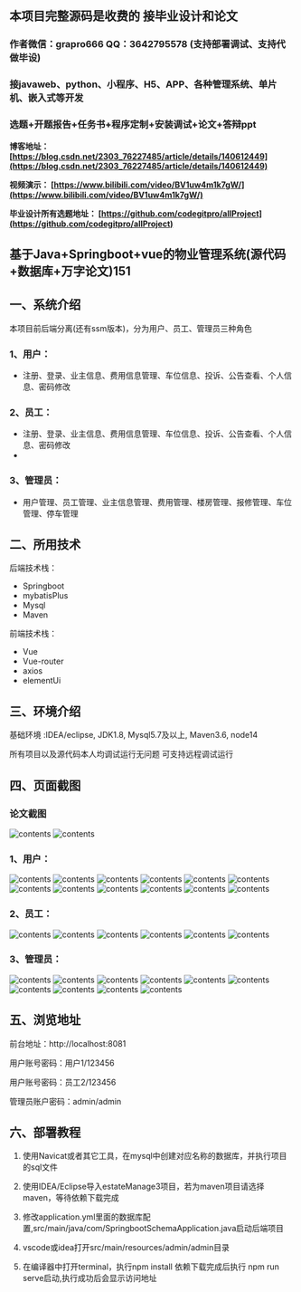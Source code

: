 ## 本项目完整源码是收费的  接毕业设计和论文

### 作者微信：grapro666 QQ：3642795578 (支持部署调试、支持代做毕设)

### 接javaweb、python、小程序、H5、APP、各种管理系统、单片机、嵌入式等开发

### 选题+开题报告+任务书+程序定制+安装调试+论文+答辩ppt

**博客地址：
[https://blog.csdn.net/2303_76227485/article/details/140612449](https://blog.csdn.net/2303_76227485/article/details/140612449)**

**视频演示：
[https://www.bilibili.com/video/BV1uw4m1k7gW/](https://www.bilibili.com/video/BV1uw4m1k7gW/)**

**毕业设计所有选题地址：
[https://github.com/codegitpro/allProject](https://github.com/codegitpro/allProject)**

## 基于Java+Springboot+vue的物业管理系统(源代码+数据库+万字论文)151

## 一、系统介绍
本项目前后端分离(还有ssm版本)，分为用户、员工、管理员三种角色
### 1、用户：
- 注册、登录、业主信息、费用信息管理、车位信息、投诉、公告查看、个人信息、密码修改

### 2、员工：
- 注册、登录、业主信息、费用信息管理、车位信息、投诉、公告查看、个人信息、密码修改
- 
### 3、管理员：
- 用户管理、员工管理、业主信息管理、费用管理、楼房管理、报修管理、车位管理、停车管理

## 二、所用技术

后端技术栈：

- Springboot
- mybatisPlus
- Mysql
- Maven

前端技术栈：

- Vue
- Vue-router
- axios
- elementUi

## 三、环境介绍

基础环境 :IDEA/eclipse, JDK1.8, Mysql5.7及以上, Maven3.6, node14

所有项目以及源代码本人均调试运行无问题 可支持远程调试运行

## 四、页面截图
### 论文截图
![contents](./picture/picture0.png)
![contents](./picture/picture00.png)
### 1、用户：
![contents](./picture/picture1.png)
![contents](./picture/picture2.png)
![contents](./picture/picture3.png)
![contents](./picture/picture4.png)
![contents](./picture/picture5.png)
![contents](./picture/picture6.png)
![contents](./picture/picture7.png)
![contents](./picture/picture8.png)
![contents](./picture/picture9.png)
![contents](./picture/picture10.png)
![contents](./picture/picture11.png)
![contents](./picture/picture12.png)
### 2、员工：
![contents](./picture/picture13.png)
![contents](./picture/picture14.png)
![contents](./picture/picture15.png)
![contents](./picture/picture16.png)
![contents](./picture/picture17.png)
![contents](./picture/picture18.png)
### 3、管理员：
![contents](./picture/picture19.png)
![contents](./picture/picture20.png)
![contents](./picture/picture21.png)
![contents](./picture/picture22.png)
![contents](./picture/picture23.png)
![contents](./picture/picture24.png)
![contents](./picture/picture25.png)
![contents](./picture/picture26.png)
![contents](./picture/picture27.png)
![contents](./picture/picture28.png)

## 五、浏览地址

前台地址：http://localhost:8081

用户账号密码：用户1/123456

用户账号密码：员工2/123456

管理员账户密码：admin/admin

## 六、部署教程
1. 使用Navicat或者其它工具，在mysql中创建对应名称的数据库，并执行项目的sql文件

2. 使用IDEA/Eclipse导入estateManage3项目，若为maven项目请选择maven，等待依赖下载完成

3. 修改application.yml里面的数据库配置,src/main/java/com/SpringbootSchemaApplication.java启动后端项目

4. vscode或idea打开src/main/resources/admin/admin目录

5. 在编译器中打开terminal，执行npm install 依赖下载完成后执行 npm run serve启动,执行成功后会显示访问地址
